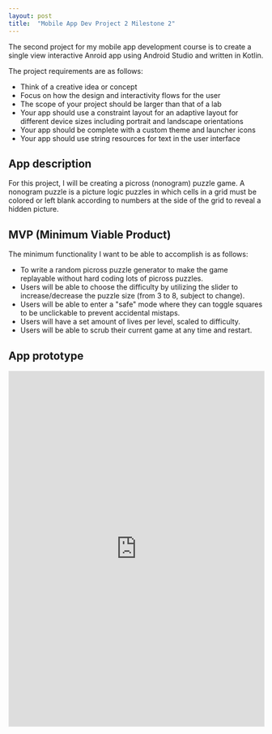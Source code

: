 ```yaml
---
layout: post
title:  "Mobile App Dev Project 2 Milestone 2"
---
```


The second project for my mobile app development course is to create a single view interactive Anroid app using Android Studio and written in Kotlin. 

The project requirements are as follows:
- Think of a creative idea or concept
- Focus on how the design and interactivity flows for the user
- The scope of your project should be larger than that of a lab
- Your app should use a constraint layout for an adaptive layout for different device sizes including portrait and landscape orientations
- Your app should be complete with a custom theme and launcher icons
- Your app should use string resources for text in the user interface

## App description
For this project, I will be creating a picross (nonogram) puzzle game. A nonogram puzzle is a picture logic puzzles in which cells in a grid must be colored or left blank according to numbers at the side of the grid to reveal a hidden picture.

## MVP (Minimum Viable Product)
The minimum functionality I want to be able to accomplish is as follows: 
  * To write a random picross puzzle generator to make the game replayable without hard coding lots of picross puzzles.
  * Users will be able to choose the difficulty by utilizing the slider to increase/decrease the puzzle size (from 3 to 8, subject to change).
  * Users will be able to enter a "safe" mode where they can toggle squares to be unclickable to prevent accidental mistaps.
  * Users will have a set amount of lives per level, scaled to difficulty.
  * Users will be able to scrub their current game at any time and restart.

## App prototype
<iframe style="border: 1px solid rgba(0, 0, 0, 0.1);" width="100%" height="700px"  src="https://www.figma.com/embed?embed_host=share&url=https%3A%2F%2Fwww.figma.com%2Fproto%2FCHxpfjPtnmGTiDrscs5vkA%2FEndless-Picross%3Fnode-id%3D4%253A2%26starting-point-node-id%3D4%253A2" allowfullscreen></iframe>